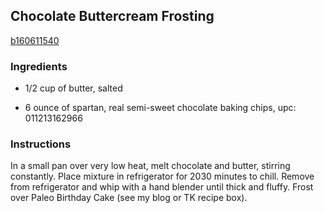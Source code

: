 ## Chocolate Buttercream Frosting

[b160611540](http://tastykitchen.com/recipes/desserts/chocolate-buttercream-frosting-4/)

### Ingredients

 - 1/2 cup of butter, salted

 - 6 ounce of spartan, real semi-sweet chocolate baking chips, upc: 011213162966

### Instructions

In a small pan over very low heat, melt chocolate and butter, stirring constantly. Place mixture in refrigerator for 2030 minutes to chill. Remove from refrigerator and whip with a hand blender until thick and fluffy. Frost over Paleo Birthday Cake (see my blog or TK recipe box).